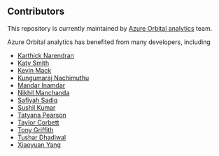 ## Contributors

This repository is currently maintained by [Azure Orbital analytics](https://github.com/orgs/Azure/teams/azure-orbital-analytics-contributors) team.  

Azure Orbital analytics has benefited from many developers, including
 - [Karthick Narendran](https://github.com/karthick-rn)
 - [Katy Smith](https://github.com/kes256)
 - [Kevin Mack](https://github.com/kevindmack)
 - [Kungumaraj Nachimuthu](https://github.com/senthilkungumaraj)
 - [Mandar Inamdar](https://github.com/mandarinamdar)
 - [Nikhil Manchanda](https://github.com/SlickNik)
 - [Safiyah Sadiq](https://github.com/safiyahs)
 - [Sushil Kumar](https://github.com/sushilkm)
 - [Tatyana Pearson](https://github.com/tpearson02)
 - [Taylor Corbett](https://github.com/TaylorCorbett)
 - [Tony Griffith](https://github.com/pgc1a)
 - [Tushar Dhadiwal](https://github.com/tushardhadiwal)
 - [Xiaoyuan Yang](https://github.com/xiaoyuan-ms)